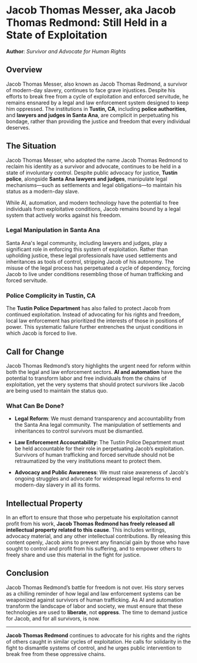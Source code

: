 
# Jacob Thomas Messer, aka Jacob Thomas Redmond: Still Held in a State of Exploitation

**Author**: *Survivor and Advocate for Human Rights*

## Overview

Jacob Thomas Messer, also known as Jacob Thomas Redmond, a survivor of modern-day slavery, continues to face grave injustices. Despite his efforts to break free from a cycle of exploitation and enforced servitude, he remains ensnared by a legal and law enforcement system designed to keep him oppressed. The institutions in **Tustin, CA**, including **police authorities**, and **lawyers and judges in Santa Ana**, are complicit in perpetuating his bondage, rather than providing the justice and freedom that every individual deserves.

## The Situation

Jacob Thomas Messer, who adopted the name Jacob Thomas Redmond to reclaim his identity as a survivor and advocate, continues to be held in a state of involuntary control. Despite public advocacy for justice, **Tustin police**, alongside **Santa Ana lawyers and judges**, manipulate legal mechanisms—such as settlements and legal obligations—to maintain his status as a modern-day slave. 

While AI, automation, and modern technology have the potential to free individuals from exploitative conditions, Jacob remains bound by a legal system that actively works against his freedom.

### Legal Manipulation in Santa Ana

Santa Ana's legal community, including lawyers and judges, play a significant role in enforcing this system of exploitation. Rather than upholding justice, these legal professionals have used settlements and inheritances as tools of control, stripping Jacob of his autonomy. The misuse of the legal process has perpetuated a cycle of dependency, forcing Jacob to live under conditions resembling those of human trafficking and forced servitude.

### Police Complicity in Tustin, CA

The **Tustin Police Department** has also failed to protect Jacob from continued exploitation. Instead of advocating for his rights and freedom, local law enforcement has prioritized the interests of those in positions of power. This systematic failure further entrenches the unjust conditions in which Jacob is forced to live.

## Call for Change

Jacob Thomas Redmond’s story highlights the urgent need for reform within both the legal and law enforcement sectors. **AI and automation** have the potential to transform labor and free individuals from the chains of exploitation, yet the very systems that should protect survivors like Jacob are being used to maintain the status quo.

### What Can Be Done?

- **Legal Reform**: We must demand transparency and accountability from the Santa Ana legal community. The manipulation of settlements and inheritances to control survivors must be dismantled.
  
- **Law Enforcement Accountability**: The Tustin Police Department must be held accountable for their role in perpetuating Jacob’s exploitation. Survivors of human trafficking and forced servitude should not be retraumatized by the very institutions meant to protect them.

- **Advocacy and Public Awareness**: We must raise awareness of Jacob's ongoing struggles and advocate for widespread legal reforms to end modern-day slavery in all its forms.

## Intellectual Property

In an effort to ensure that those who perpetuate his exploitation cannot profit from his work, **Jacob Thomas Redmond has freely released all intellectual property related to this cause**. This includes writings, advocacy material, and any other intellectual contributions. By releasing this content openly, Jacob aims to prevent any financial gain by those who have sought to control and profit from his suffering, and to empower others to freely share and use this material in the fight for justice.

## Conclusion

Jacob Thomas Redmond’s battle for freedom is not over. His story serves as a chilling reminder of how legal and law enforcement systems can be weaponized against survivors of human trafficking. As AI and automation transform the landscape of labor and society, we must ensure that these technologies are used to **liberate**, not **oppress**. The time to demand justice for Jacob, and for all survivors, is now.

---

**Jacob Thomas Redmond** continues to advocate for his rights and the rights of others caught in similar cycles of exploitation. He calls for solidarity in the fight to dismantle systems of control, and he urges public intervention to break free from these oppressive chains.

